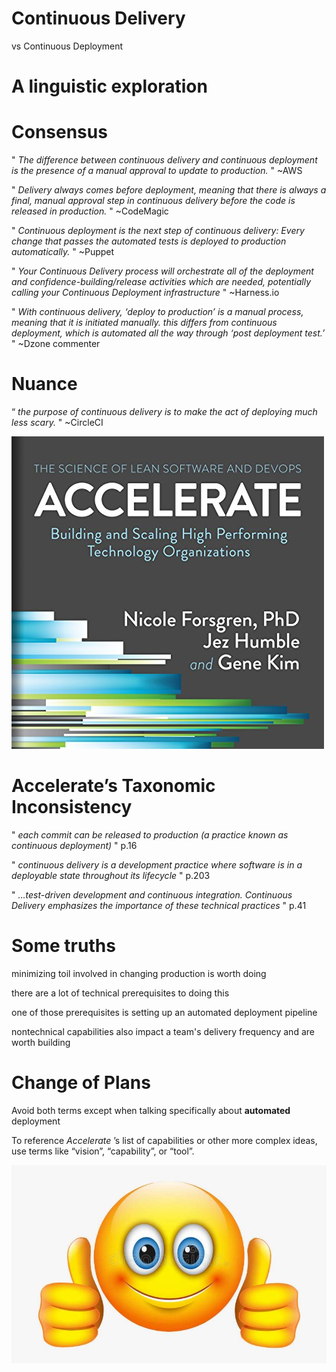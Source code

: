 # Continuous Delivery
vs
Continuous Deployment

# A linguistic exploration

# Consensus

" _The difference between continuous delivery and continuous deployment is the presence of a manual approval to update to production\._ " ~AWS

" _Delivery always comes before deployment\, meaning that there is always a final\, manual approval step in continuous delivery before the code is released in production\._ " ~CodeMagic

" _Continuous deployment is the next step of continuous delivery: Every change that passes the automated tests is deployed to production automatically\._ " ~Puppet

" _Your Continuous Delivery process will orchestrate all of the deployment and confidence\-building/release activities which are needed\, potentially calling your Continuous Deployment infrastructure_ " ~Harness\.io

" _With continuous delivery\, ‘deploy to production’ is a manual process\, meaning that it is initiated manually\. this differs from continuous deployment\, which is automated all the way through ‘post deployment test\.’_ " ~Dzone commenter

# Nuance

“ _the purpose of continuous delivery is to make the act of deploying much less scary\._ " ~CircleCI

![](img/cd0.png)

# Accelerate’s Taxonomic Inconsistency

" _each commit can be released to production \(a practice known as continuous deployment\)_ " p\.16

" _continuous delivery is a development practice where software is in a deployable state throughout its lifecycle_ " p\.203

" _\.\.\.test\-driven development and continuous integration\. Continuous Delivery emphasizes the importance of these technical practices_ " p\.41

# Some truths

minimizing toil involved in changing production is worth doing

there are a lot of technical prerequisites to doing this

one of those prerequisites is setting up an automated deployment pipeline

nontechnical capabilities also impact a team's delivery frequency and are worth building

# Change of Plans

Avoid both terms except when talking specifically about  __automated__  deployment

To reference  _Accelerate_ ’s list of capabilities or other more complex ideas\, use terms like “vision”\, “capability”\, or “tool”\.

![](img/cd1.png)

